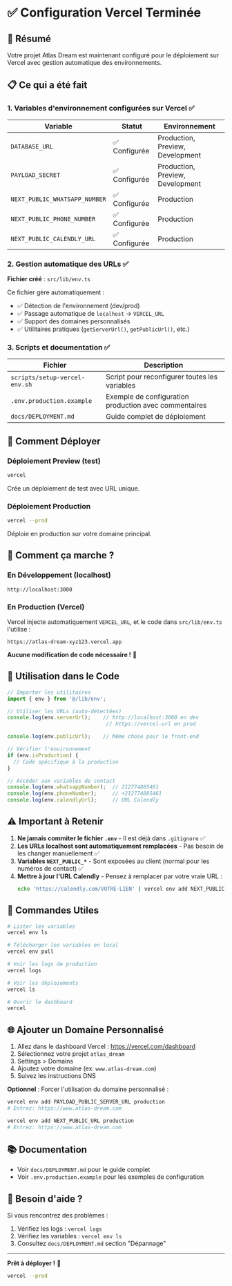 # ✅ Configuration Vercel Terminée

## 🎉 Résumé

Votre projet Atlas Dream est maintenant configuré pour le déploiement sur Vercel avec gestion automatique des environnements.

## 📋 Ce qui a été fait

### 1. Variables d'environnement configurées sur Vercel ✅

| Variable | Statut | Environnement |
|----------|--------|---------------|
| `DATABASE_URL` | ✅ Configurée | Production, Preview, Development |
| `PAYLOAD_SECRET` | ✅ Configurée | Production, Preview, Development |
| `NEXT_PUBLIC_WHATSAPP_NUMBER` | ✅ Configurée | Production |
| `NEXT_PUBLIC_PHONE_NUMBER` | ✅ Configurée | Production |
| `NEXT_PUBLIC_CALENDLY_URL` | ✅ Configurée | Production |

### 2. Gestion automatique des URLs ✅

**Fichier créé** : `src/lib/env.ts`

Ce fichier gère automatiquement :
- ✅ Détection de l'environnement (dev/prod)
- ✅ Passage automatique de `localhost` → `VERCEL_URL`
- ✅ Support des domaines personnalisés
- ✅ Utilitaires pratiques (`getServerUrl()`, `getPublicUrl()`, etc.)

### 3. Scripts et documentation ✅

| Fichier | Description |
|---------|-------------|
| `scripts/setup-vercel-env.sh` | Script pour reconfigurer toutes les variables |
| `.env.production.example` | Exemple de configuration production avec commentaires |
| `docs/DEPLOYMENT.md` | Guide complet de déploiement |

## 🚀 Comment Déployer

### Déploiement Preview (test)
```bash
vercel
```
Crée un déploiement de test avec URL unique.

### Déploiement Production
```bash
vercel --prod
```
Déploie en production sur votre domaine principal.

## 🔄 Comment ça marche ?

### En Développement (localhost)
```
http://localhost:3000
```

### En Production (Vercel)
Vercel injecte automatiquement `VERCEL_URL`, et le code dans `src/lib/env.ts` l'utilise :

```
https://atlas-dream-xyz123.vercel.app
```

**Aucune modification de code nécessaire !** 🎉

## 📝 Utilisation dans le Code

```typescript
// Importer les utilitaires
import { env } from '@/lib/env';

// Utiliser les URLs (auto-détectées)
console.log(env.serverUrl);    // http://localhost:3000 en dev
                                // https://vercel-url en prod

console.log(env.publicUrl);    // Même chose pour le front-end

// Vérifier l'environnement
if (env.isProduction) {
  // Code spécifique à la production
}

// Accéder aux variables de contact
console.log(env.whatsappNumber);  // 212774885461
console.log(env.phoneNumber);     // +212774885461
console.log(env.calendlyUrl);     // URL Calendly
```

## ⚠️ Important à Retenir

1. **Ne jamais commiter le fichier `.env`** - Il est déjà dans `.gitignore` ✅
2. **Les URLs localhost sont automatiquement remplacées** - Pas besoin de les changer manuellement ✅
3. **Variables `NEXT_PUBLIC_*`** - Sont exposées au client (normal pour les numéros de contact) ✅
4. **Mettre à jour l'URL Calendly** - Pensez à remplacer par votre vraie URL :
   ```bash
   echo 'https://calendly.com/VOTRE-LIEN' | vercel env add NEXT_PUBLIC_CALENDLY_URL production
   ```

## 🔧 Commandes Utiles

```bash
# Lister les variables
vercel env ls

# Télécharger les variables en local
vercel env pull

# Voir les logs de production
vercel logs

# Voir les déploiements
vercel ls

# Ouvrir le dashboard
vercel
```

## 🌐 Ajouter un Domaine Personnalisé

1. Allez dans le dashboard Vercel : https://vercel.com/dashboard
2. Sélectionnez votre projet `atlas_dream`
3. Settings > Domains
4. Ajoutez votre domaine (ex: `www.atlas-dream.com`)
5. Suivez les instructions DNS

**Optionnel** : Forcer l'utilisation du domaine personnalisé :
```bash
vercel env add PAYLOAD_PUBLIC_SERVER_URL production
# Entrez: https://www.atlas-dream.com

vercel env add NEXT_PUBLIC_URL production
# Entrez: https://www.atlas-dream.com
```

## 📚 Documentation

- Voir `docs/DEPLOYMENT.md` pour le guide complet
- Voir `.env.production.example` pour les exemples de configuration

## 🐛 Besoin d'aide ?

Si vous rencontrez des problèmes :

1. Vérifiez les logs : `vercel logs`
2. Vérifiez les variables : `vercel env ls`
3. Consultez `docs/DEPLOYMENT.md` section "Dépannage"

---

**Prêt à déployer !** 🚀

```bash
vercel --prod
```
